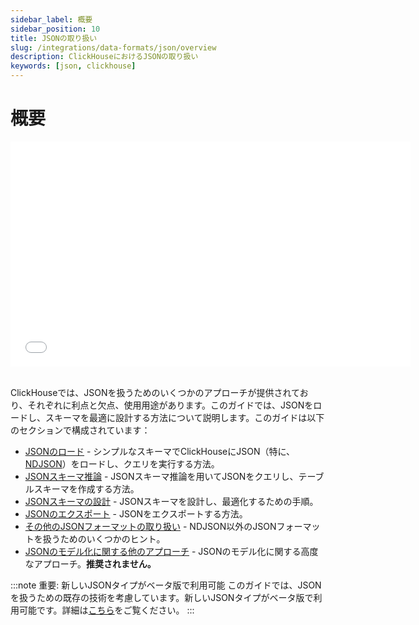```yaml
---
sidebar_label: 概要
sidebar_position: 10
title: JSONの取り扱い
slug: /integrations/data-formats/json/overview
description: ClickHouseにおけるJSONの取り扱い
keywords: [json, clickhouse]
---
```


# 概要

<div style={{width:'640px', height: '360px'}}>
  <iframe src="//www.youtube.com/embed/gCg5ISOujtc"
    width="640"
    height="360"
    frameborder="0"
    allow="autoplay;
    fullscreen;
    picture-in-picture"
    allowfullscreen>
  </iframe>
</div>

<br />

ClickHouseでは、JSONを扱うためのいくつかのアプローチが提供されており、それぞれに利点と欠点、使用用途があります。このガイドでは、JSONをロードし、スキーマを最適に設計する方法について説明します。このガイドは以下のセクションで構成されています：

- [JSONのロード](/integrations/data-formats/json/loading) - シンプルなスキーマでClickHouseにJSON（特に、[NDJSON](https://github.com/ndjson/ndjson-spec)）をロードし、クエリを実行する方法。
- [JSONスキーマ推論](/integrations/data-formats/json/inference) - JSONスキーマ推論を用いてJSONをクエリし、テーブルスキーマを作成する方法。
- [JSONスキーマの設計](/integrations/data-formats/json/schema) - JSONスキーマを設計し、最適化するための手順。
- [JSONのエクスポート](/integrations/data-formats/json/exporting) - JSONをエクスポートする方法。
- [その他のJSONフォーマットの取り扱い](/integrations/data-formats/json/other-formats) - NDJSON以外のJSONフォーマットを扱うためのいくつかのヒント。
- [JSONのモデル化に関する他のアプローチ](/integrations/data-formats/json/other-approaches) - JSONのモデル化に関する高度なアプローチ。**推奨されません。**

:::note 重要: 新しいJSONタイプがベータ版で利用可能
このガイドでは、JSONを扱うための既存の技術を考慮しています。新しいJSONタイプがベータ版で利用可能です。詳細は[こちら](/sql-reference/data-types/newjson)をご覧ください。
:::
